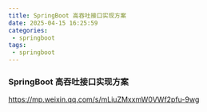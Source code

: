 ```yaml
---
title: SpringBoot 高吞吐接口实现方案
date: 2025-04-15 16:25:59
categories:
 - springboot
tags: 
 - springboot
---
```


### SpringBoot 高吞吐接口实现方案

https://mp.weixin.qq.com/s/mLiuZMxxmW0VWf2pfu-9wg